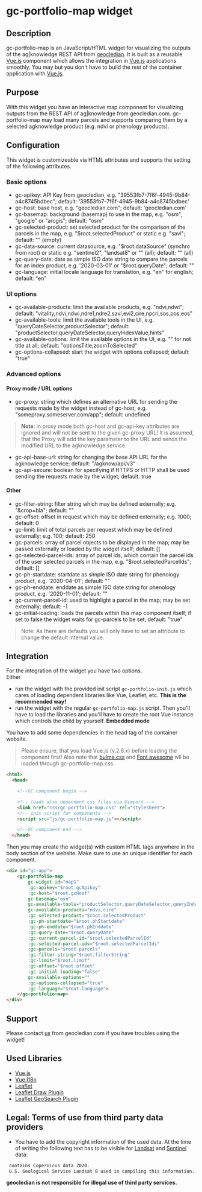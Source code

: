 # gc-portfolio-map widget
## Description
gc-portfolio-map is an JavaScript/HTML widget for visualizing the outputs of the ag|knowledge REST API from [geocledian](https://www.geocledian.com).
It is built as a reusable [Vue.js](https://www.vuejs.org) component which allows the integration in [Vue.js](https://www.vuejs.org) applications smoothly. 
You may but you don't have to build the rest of the container application with [Vue.js](https://www.vuejs.org).

## Purpose
With this widget you have an interactive map component for visualizing outputs from the REST API of ag|knowledge from geocledian.com. gc-portfolio-map may load many parcels and supports comparing them by a selected agknowledge product (e.g. ndvi or phenology products).

## Configuration
This widget is customizeable via HTML attributes and supports the setting of the following attributes.

### Basic options
- gc-apikey: API Key from geocledian, e.g. "39553fb7-7f6f-4945-9b84-a4c8745bdbec"; default: '39553fb7-7f6f-4945-9b84-a4c8745bdbec'
- gc-host: base host, e.g. "geocledian.com"; default: 'geocledian.com'
- gc-basemap: background (basemap) to use in the map, e.g. "osm", "google" or "arcgis"; default: "osm"
- gc-selected-product: set selected product for the comparison of the parcels in the map, e.g. "$root.selectedProduct" or static e.g. "savi"; default: "" (empty)
- gc-data-source: current datasource, e.g. "$root.dataSource" (synchro from root) or static e.g. "sentinel2", "landsat8" or "" (all); default: "" (all)
- gc-query-date: date as simple ISO date string to compare the parcels for an index product, e.g. '2020-03-01' or "$root.queryDate"; default: ""
- gc-language: initial locale language for translation, e.g. "en" for english; default: "en"
  
### UI options
- gc-available-products: limit the available products, e.g. "ndvi,ndwi"; default: "vitality,ndvi,ndwi,ndre1,ndre2,savi,evi2,cire,npcri,sos,pos,eos"
- gc-available-tools: limit the available tools in the UI, e.g. "queryDateSelector,productSelector"; default: "productSelector,queryDateSelector,queryIndexValue,hints"
- gc-available-options: limit the available options in the UI, e.g. "" for not title at all; default: "optionsTitle,zoomToSelected"
- gc-options-collapsed: start the widget with options collapsed; default: "true"

### Advanced options
#### Proxy mode / URL options
- gc-proxy: string which defines an alternative URL for sending the requests made by the widget instead of gc-host, e.g. "someproxy.someserver.com/app"; default: undefined

> __Note__: in proxy mode both gc-host and gc-api-key attributes are ignored and will not be sent to the given gc-proxy URL! It is assumed, that the Proxy will add the key parameter to the URL and sends the modified URL to the agknowledge service.

- gc-api-base-url: string for changing the base API URL for the agknowledge service; default: "/agknow/api/v3"
- gc-api-secure: boolean for specifying if HTTPS or HTTP shall be used sending the requests made by the widget;  default: true

#### Other
- gc-filter-string: filter string which may be defined externally; e.g. "&crop=bla"; default: ""
- gc-offset: offset in request which may be defined externally; e.g. 1000; default: 0
- gc-limit: limit of total parcels per request which may be defined externally; e.g. 100; default: 250
- gc-parcels: array of parcel objects to be displayed in the map; may be passed externally or loaded by the widget itself; default: []
- gc-selected-parcel-ids: array of parcel ids, which contain the parcel ids of the user selected parcels in the map, e.g. "$root.selectedParcelIds"; default: []
- gc-ph-startdate: startdate as simple ISO date string for phenology product, e.g. '2020-04-01'; default: ""
- gc-ph-enddate: enddate as simple ISO date string for phenology product, e.g. '2020-11-01'; default: ""
- gc-current-parcel-id: used to highlight a parcel in the map; may be set externally; default: -1
- gc-initial-loading: loads the parcels within this map component itself; if set to false the widget waits for gc-parcels to be set; default: "true"


>Note: As there are defaults you will only have to set an attribute to change the default internal value.

## Integration
For the integration of the widget you have two options.
<br> 
Either 
- run the widget with the provided init script `gc-portfolio-init.js` which cares of loading dependent libraries like Vue, Leaflet, etc. **This is the recommended way!**
- run the widget with the regular `gc-portfolio-map.js` script. Then you'll have to load the libraries and you'll have to create the root Vue instance which controls the child by yourself. **Embedded mode**

You have to add some dependencies in the head tag of the container website.
>Please ensure, that you load Vue.js (v.2.6.x) before loading the component first!
Also note that <a href="www.bulma.org">bulma.css</a> and <a href="www.fontawesome.org">Font awesome</a> wll be loaded through gc-portfolio-map.css.


```html
<html>
  <head>

    <!--GC component begin -->

    <!-- loads also dependent css files via @import -->
    <link href="css/gc-portfolio-map.css" rel="stylesheet">
    <!-- init script for components -->
    <script src="js/gc-portfolio-map.js"></script> 

    <!--GC component end -->
  </head>
```

Then you may create the widget(s) with custom HTML tags anywhere in the body section of the website. Make sure to use an unique identifier for each component. 


```html
<div id="gc-app">
    <gc-portfolio-map       
        gc-widget-id="map1" 
        :gc-apikey="$root.gcApikey" 
        :gc-host="$root.gcHost"
        gc-basemap="osm"
        gc-available-tools="productSelector,queryDateSelector,queryIndexValue,hints" 
        gc-available-products="ndvi,cire"
        :gc-selected-product="$root.selectedProduct"
        :gc-ph-startdate="$root.phStartdate"
        :gc-ph-enddate="$root.phEnddate"
        :gc-query-date="$root.queryDate"
        :gc-current-parcel-id="$root.selectedParcelId"
        :gc-selected-parcel-ids="$root.selectedParcelIds"
        :gc-parcels="$root.parcels"
        :gc-filter-string="$root.filterString"
        :gc-limit="$root.limit"
        :gc-offset="$root.offset"
        :gc-initial-loading="false"
        gc-available-options=""
        :gc-options-collapsed="true"
        :gc-language="$root.language">
    </gc-portfolio-map>
</div>
```

## Support
Please contact [us](mailto:info@geocledian.com) from geocledian.com if you have troubles using the widget!

## Used Libraries
- [Vue.js](https://www.vuejs.org)
- [Vue I18n](https://kazupon.github.io/vue-i18n/)
- [Leaflet](https://leafletjs.com/)
- [Leaflet Draw Plugin](http://leaflet.github.io/Leaflet.draw/docs/leaflet-draw-latest.html)
- [Leaflet GeoSearch Plugin](https://github.com/smeijer/leaflet-geosearch)

## Legal: Terms of use from third party data providers
- You have to add the copyright information of the used data. At the time of writing the following text has to be visible for [Landsat](https://www.usgs.gov/information-policies-and-instructions/crediting-usgs) and [Sentinel](https://scihub.copernicus.eu/twiki/pub/SciHubWebPortal/TermsConditions/TC_Sentinel_Data_31072014.pdf) data:

```html
 contains Copernicus data 2020.
 U.S. Geological Service Landsat 8 used in compiling this information.
```

**geocledian is not responsible for illegal use of third party services.**